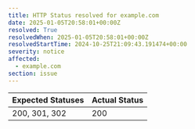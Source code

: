 ```yaml
---
title: HTTP Status resolved for example.com
date: 2025-01-05T20:58:01+00:00Z
resolved: True
resolvedWhen: 2025-01-05T20:58:01+00:00Z
resolvedStartTime: 2024-10-25T21:09:43.191474+00:00
severity: notice
affected:
  - example.com
section: issue
---
```


| Expected Statuses | Actual Status  |
|-------------------|----------------|
| 200, 301, 302 | 200 |
